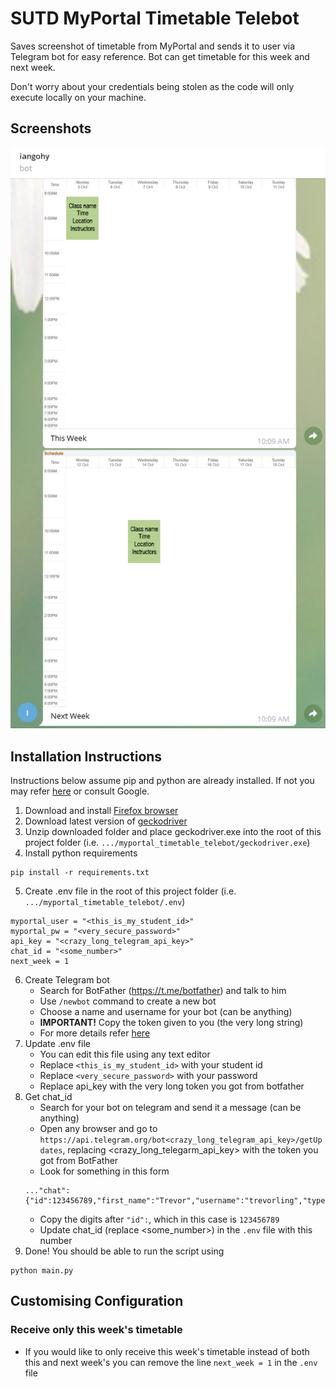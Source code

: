 # SUTD MyPortal Timetable Telebot

Saves screenshot of timetable from MyPortal and sends it to user via Telegram bot for easy reference. Bot can get timetable for this week and next week.

Don't worry about your credentials being stolen as the code will only execute locally on your machine.

## Screenshots
![resulting_telebot](./example_screenshots/result.png)

## Installation Instructions
Instructions below assume pip and python are already installed. If not you may refer [here](https://www.python.org/downloads/) or consult Google.
1. Download and install [Firefox browser](https://www.mozilla.org/en-US/firefox/new/)
2. Download latest version of [geckodriver](https://github.com/mozilla/geckodriver/releases)
3. Unzip downloaded folder and place geckodriver.exe into the root of this project folder (i.e. `.../myportal_timetable_telebot/geckodriver.exe`)
4. Install python requirements
```
pip install -r requirements.txt
```
5. Create .env file in the root of this project folder (i.e. `.../myportal_timetable_telebot/.env`)
```
myportal_user = "<this_is_my_student_id>"
myportal_pw = "<very_secure_password>"
api_key = "<crazy_long_telegram_api_key>"
chat_id = "<some_number>"
next_week = 1
```
6. Create Telegram bot
    * Search for BotFather (https://t.me/botfather) and talk to him
    * Use `/newbot` command to create a new bot
    * Choose a name and username for your bot (can be anything)
    * **IMPORTANT!** Copy the token given to you (the very long string)
    * For more details refer [here](https://core.telegram.org/bots#6-botfather)
7. Update .env file
    * You can edit this file using any text editor
    * Replace `<this_is_my_student_id>` with your student id
    * Replace `<very_secure_password>` with your password
    * Replace api_key with the very long token you got from botfather
8. Get chat_id
    * Search for your bot on telegram and send it a message (can be anything)
    * Open any browser and go to `https://api.telegram.org/bot<crazy_long_telegram_api_key>/getUpdates`, replacing <crazy_long_telegarm_api_key> with the token you got from BotFather
    * Look for something in this form 
    ```
    ..."chat":{"id":123456789,"first_name":"Trevor","username":"trevorling","type":"private"},"date":1602031969,"text":"hi"...
    ```
    * Copy the digits after `"id":`, which in this case is `123456789`
    * Update chat_id (replace <some_number>) in the `.env` file with this number
9. Done! You should be able to run the script using
```
python main.py
```

## Customising Configuration
### Receive only this week's timetable
* If you would like to only receive this week's timetable instead of both this and next week's you can remove the line `next_week = 1` in the `.env` file